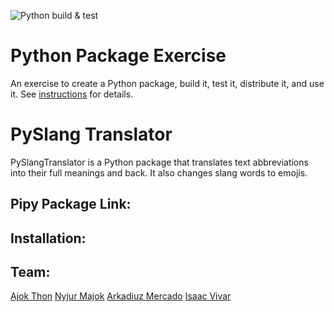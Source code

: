 ![Python build & test](https://github.com/software-students-spring2025/3-python-package-pypacks/actions/workflows/build.yaml/badge.svg)

# Python Package Exercise

An exercise to create a Python package, build it, test it, distribute it, and use it. See [instructions](./instructions.md) for details.

# PySlang Translator
PySlangTranslator is a Python package that translates text abbreviations into their full meanings and back. It also changes slang words to emojis. 

## Pipy Package Link:

## Installation:

## Team:
[Ajok Thon](https://github.com/ajokt123)
[Nyjur Majok](https://github.com/nyjur1)
[Arkadiuz Mercado](https://github.com/ArionM27)
[Isaac Vivar](https://github.com/isaacv3)


